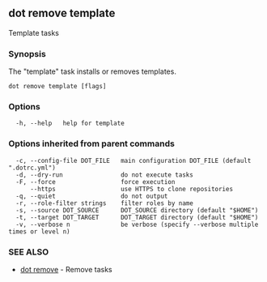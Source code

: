 ## dot remove template

Template tasks

### Synopsis

The "template" task installs or removes templates.

```
dot remove template [flags]
```

### Options

```
  -h, --help   help for template
```

### Options inherited from parent commands

```
  -c, --config-file DOT_FILE   main configuration DOT_FILE (default ".dotrc.yml")
  -d, --dry-run                do not execute tasks
  -F, --force                  force execution
      --https                  use HTTPS to clone repositories
  -q, --quiet                  do not output
  -r, --role-filter strings    filter roles by name
  -s, --source DOT_SOURCE      DOT_SOURCE directory (default "$HOME")
  -t, --target DOT_TARGET      DOT_TARGET directory (default "$HOME")
  -v, --verbose n              be verbose (specify --verbose multiple times or level n)
```

### SEE ALSO

* [dot remove](dot_remove.md)	 - Remove tasks


